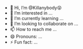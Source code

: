 - 👋 Hi, I’m @Killanybody😝
- 👀 I’m interested in ...
- 🌱 I’m currently learning ...
- 💞️ I’m looking to collaborate on ...
- 📫 How to reach me ...
- 😄 Pronouns: ...
- ⚡ Fun fact: ...

<!---
Killanybody/Killanybody is a ✨ special ✨ repository because its `README.md` (this file) appears on your GitHub profile.
You can click the Preview link to take a look at your changes.
--->
